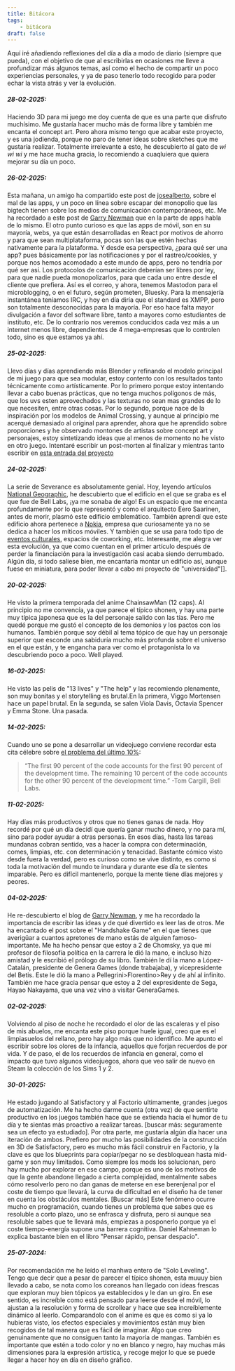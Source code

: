 ```yaml
---
title: Bitácora
tags: 
    - bitácora
draft: false
---
```


Aquí iré añadiendo reflexiones del día a día a modo de diario (siempre que pueda), con el objetivo de que al escribirlas en ocasiones me lleve a profundizar más algunos temas, así como el hecho de compartir un poco experiencias personales, y ya de paso tenerlo todo recogido para poder echar la vista atrás y ver la evolución.


##### 28-02-2025:
Haciendo 3D para mi juego me doy cuenta de que es una parte que disfruto muchísimo. Me gustaría hacer mucho más de forma libre y también me encanta el concept art. Pero ahora mismo tengo que acabar este proyecto, y es una jodienda, porque no paro de tener ideas sobre sketches que me gustaría realizar. Totalmente irrelevante a esto, he descubierto al gato de *wi wi wi* y me hace mucha gracia, lo recomiendo a cuaqluiera que quiera mejorar su día un poco.

##### 26-02-2025: 
Esta mañana, un amigo ha compartido este post de [josealberto](https://josealberto4444.com/2025/02/24/Tirania_aplicaciones.html), sobre el mal de las apps, y un poco en línea sobre escapar del monopolio que las bigtech tienen sobre los medios de comunicación contemporáneos, etc. Me ha recordado a este post de [Garry Newman](https://garry.net/posts/the-death-of-the-web) que en la parte de apps habla de lo mismo. El otro punto curioso es que las apps de móvil, son en su mayoría, webs, ya que están desarrolladas en React por motivos de ahorro y para que sean multiplataforma, pocas son las que estén hechas nativamente para la plataforma. Y desde esa perspectiva, ¿para qué ser una app? pues básicamente por las notificaciones y por el rastreo/cookies, y porque nos hemos acomodado a este mundo de apps, pero no tendría por qué ser así. Los protocolos de comunicación deberían ser libres por ley, para que nadie pueda monopolizarlos, para que cada uno entre desde el cliente que prefiera. Así es el correo, y ahora, tenemos Mastodon para el microblogging, o en el futuro, según prometen, Bluesky. Para la mensajería instantánea teníamos IRC, y hoy en día diría que el standard es XMPP, pero son totalmente desconocidas para la mayoría. Por eso hace falta mayor divulgación a favor del software libre, tanto a mayores como estudiantes de instituto, etc. De lo contrario nos veremos conducidos cada vez más a un internet menos libre, dependientes de 4 mega-empresas que lo controlen todo, sino es que estamos ya ahí.

##### 25-02-2025: 
Llevo días y días aprendiendo más Blender y refinando el modelo principal de mi juego para que sea modular, estoy contento con los resultados tanto técnicamente como artísticamente. Por lo primero porque estoy intentando llevar a cabo buenas prácticas, que no tenga muchos polígonos de más, que los uvs esten aprovechados y las texturas no sean mas grandes de lo que necesiten, entre otras cosas. Por lo segundo, porque nace de la inspiración por los modelos de Animal Crossing, y aunque al principio me acerqué demasiado al original para aprender, ahora que he aprendido sobre proporciones y he observado montones de artistas sobre concept art y personajes, estoy sintetizando ideas que al menos de momento no he visto en otro juego. Intentaré escribir un post-morten al finalizar y mientras tanto escribir en [esta entrada del proyecto](Proyectos/Untitled-Game.md)

##### 24-02-2025: 
La serie de Severance es absolutamente genial. Hoy, leyendo artículos [National Geographic](https://www.nationalgeographic.es/historia/2025/02/severance-separacion-historia-real-oficinas), he descubierto que el edificio en el que se graba es el que fue de Bell Labs, ¡ya me sonaba de algo! Es un espacio que me encanta profundamente por lo que representó y como el arquitecto Eero Saarinen, antes de morir, plasmó este edificio emblemático. También aprendí que este edificio ahora pertenece a [Nokia](https://www.nokia.com/about-us/newsroom/articles/nokia-bell-labs-celebrates-100-years-of-innovation-and-looks-ahead-to-another-century-of-discovery/), empresa que curiosamente ya no se dedica a hacer los míticos móviles. Y también que se usa para todo tipo de [eventos culturales](https://bell.works/new-jersey/explore/), espacios de coworking, etc. Interesante, me alegra ver esta evolución, ya que como cuentan en el primer artículo después de perder la financiación para la investigación casi acaba siendo derrumbado. Algún día, si todo saliese bien, me encantaría montar un edificio así, aunque fuese en miniatura, para poder llevar a cabo mi proyecto de "universidad"[].

##### 20-02-2025: 
He visto la primera temporada del anime ChainsawMan (12 caps). Al principio no me convencía, ya que parece el típico shonen, y hay una parte muy típica japonesa que es la del personaje salido con las tías. Pero me quedé porque me gustó el concepto de los demonios y los pactos con los humanos. También porque soy débil al tema tópico de que hay un personaje superior que esconde una sabiduría mucho más profunda sobre el universo en el que están, y te engancha para ver como el protagonista lo va descubriendo poco a poco. Well played.

##### 16-02-2025: 
He visto las pelis de "13 lives" y "The help" y las recomiendo plenamente, son muy bonitas y el storytelling es brutal.En la primera, Viggo Mortensen hace un papel brutal. En la segunda, se salen Viola Davis, Octavia Spencer y Emma Stone. Una pasada.

##### 14-02-2025: 
Cuando uno se pone a desarrollar un videojuego conviene recordar esta cita célebre sobre [el problema del último 10%](https://knowledgerelay.com/blog/the-last-ten-percent/):

> “The first 90 percent of the code accounts for the first 90 percent of the development time. The remaining 10 percent of the code accounts for the other 90 percent of the development time.” -Tom Cargill, Bell Labs.

##### 11-02-2025: 
Hay días más productivos y otros que no tienes ganas de nada. Hoy recordé por qué un día decidí que quería ganar mucho dinero, y no para mí, sino para poder ayudar a otras personas. En esos días, hasta las tareas mundanas cobran sentido, vas a hacer la compra con determinación, comes, limpias, etc. con determinación y tenacidad. Bastante cómico visto desde fuera la verdad, pero es curioso como se vive distinto, es como si toda la motivación del mundo te inundara y durante ese día te sientes imparable. Pero es difícil mantenerlo, porque la mente tiene días mejores y peores.

##### 04-02-2025:
He re-descubierto el blog de [Garry Newman](garry.net), y me ha recordado la importancia de escribir las ideas y de qué divertido es leer las de otros. Me ha encantado el post sobre el "Handshake Game" en el que tienes que averigüar a cuantos apretones de mano estás de alguien famoso-importante. Me ha hecho pensar que estoy a 2 de Chomsky, ya que mi profesor de filosofía política en la carrera le dió la mano, e incluso hizo amistad y le escribió el prólogo de su libro. También le dí la mano a López-Catalán, presidente de Genera Games (donde trabajaba), y vicepresidente del Betis. Este le dió la mano a Pellegrini>Florentino>Rey y de ahí al infinito. También me hace gracia pensar que estoy a 2 del expresidente de Sega, Hayao Nakayama, que una vez vino a visitar GeneraGames.

##### 02-02-2025:
Volviendo al piso de noche he recordado el olor de las escaleras y el piso de mis abuelos, me encanta este piso porque huele igual, creo que es el limpiasuelos del rellano, pero hay algo más que no identifico. Me apunto el escribir sobre los olores de la infancia, aquellos que forjan recuerdos de por vida. Y de paso, el de los recuerdos de infancia en general, como el impacto que tuvo algunos videojuegos, ahora que veo salir de nuevo en Steam la colección de los Sims 1 y 2.

##### 30-01-2025: 
He estado jugando al Satisfactory y al Factorio ultimamente, grandes juegos de automatización. Me ha hecho darme cuenta (otra vez) de que sentirte productivo en los juegos también hace que se extienda hacia el humor de tu día y te sientas más proactivo a realizar tareas. [buscar más: seguramente sea un efecto ya estudiado]. Por otra parte, me gustaría algún día hacer una iteración de ambos. Prefiero por mucho las posibilidades de la construcción en 3D de Satisfactory, pero es mucho más fácil construir en Factorio, y la clave es que los blueprints para copiar/pegar no se desbloquean hasta mid-game y son muy limitados. Como siempre los mods los solucionan, pero hay mucho por explorar en ese campo, porque es uno de los motivos de que la gente abandone llegado a cierta complejidad, mentalmente sabes cómo resolverlo pero no dan ganas de meterse en ese berenjenal por el coste de tiempo que llevará, la curva de dificultad en el diseño ha de tener en cuenta los obstáculos mentales. [Buscar más] Este fenómeno ocurre mucho en programación, cuando tienes un problema que sabes que es resoluble a corto plazo, uno se enfrasca y disfruta, pero si aunque sea resoluble sabes que te llevará más, empiezas a posponerlo porque ya el coste tiempo-energía supone una barrera cognitiva. Daniel Kahneman lo explica bastante bien en el libro "Pensar rápido, pensar despacio".

##### 25-07-2024: 
Por recomendación me he leído el manhwa entero de "Solo Leveling". Tengo que decir que a pesar de parecer el típico shonen, esta muuuy bien llevado a cabo, se nota como los coreanos han llegado con ideas frescas que exploran muy bien tópicos ya establecidos y le dan un giro. En ese sentido, es increíble como está pensado para leerse desde el móvil, lo ajustan a la resolución y forma de scrollear y hace que sea increíblemente dinámico al leerlo. Comparandolo con el anime es que es como si ya lo hubieras visto, los efectos especiales y movimientos están muy bien recogidos de tal manera que es fácil de imaginar. Algo que creo genuinamente que no consiguen tanto la mayoría de mangas. También es importante que estén a todo color y no en blanco y negro, hay muchas más dimensiones para la expresión artística, y recoge mejor lo que se puede llegar a hacer hoy en día en diseño gráfico.




















